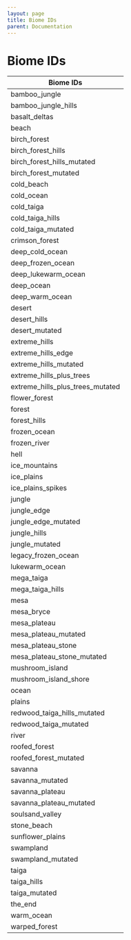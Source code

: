 ```yaml
---
layout: page
title: Biome IDs
parent: Documentation
---
```


# Biome IDs

| Biome IDs                        |
|----------------------------------|
| bamboo_jungle                    |
| bamboo_jungle_hills              |
| basalt_deltas                    |
| beach                            |
| birch_forest                     |
| birch_forest_hills               |
| birch_forest_hills_mutated       |
| birch_forest_mutated             |
| cold_beach                       |
| cold_ocean                       |
| cold_taiga                       |
| cold_taiga_hills                 |
| cold_taiga_mutated               |
| crimson_forest                   |
| deep_cold_ocean                  |
| deep_frozen_ocean                |
| deep_lukewarm_ocean              |
| deep_ocean                       |
| deep_warm_ocean                  |
| desert                           |
| desert_hills                     |
| desert_mutated                   |
| extreme_hills                    |
| extreme_hills_edge               |
| extreme_hills_mutated            |
| extreme_hills_plus_trees         |
| extreme_hills_plus_trees_mutated |
| flower_forest                    |
| forest                           |
| forest_hills                     |
| frozen_ocean                     |
| frozen_river                     |
| hell                             |
| ice_mountains                    |
| ice_plains                       |
| ice_plains_spikes                |
| jungle                           |
| jungle_edge                      |
| jungle_edge_mutated              |
| jungle_hills                     |
| jungle_mutated                   |
| legacy_frozen_ocean              |
| lukewarm_ocean                   |
| mega_taiga                       |
| mega_taiga_hills                 |
| mesa                             |
| mesa_bryce                       |
| mesa_plateau                     |
| mesa_plateau_mutated             |
| mesa_plateau_stone               |
| mesa_plateau_stone_mutated       |
| mushroom_island                  |
| mushroom_island_shore            |
| ocean                            |
| plains                           |
| redwood_taiga_hills_mutated      |
| redwood_taiga_mutated            |
| river                            |
| roofed_forest                    |
| roofed_forest_mutated            |
| savanna                          |
| savanna_mutated                  |
| savanna_plateau                  |
| savanna_plateau_mutated          |
| soulsand_valley                  |
| stone_beach                      |
| sunflower_plains                 |
| swampland                        |
| swampland_mutated                |
| taiga                            |
| taiga_hills                      |
| taiga_mutated                    |
| the_end                          |
| warm_ocean                       |
| warped_forest                    |